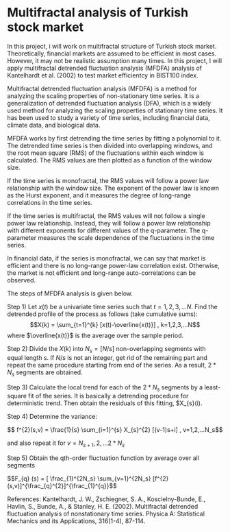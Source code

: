 # Multifractal analysis of Turkish stock market

In this project, i will work on multifractal structure of Turkish stock market. Theoretically, financial markets are assumed to be efficient in most cases. However, it may not be realistic assumption many times. In this project, I will apply multifractal detrended fluctuation analysis (MFDFA) analysis of Kantelhardt et al. (2002) to test market efficientcy in BIST100 index.

Multifractal detrended fluctuation analysis (MFDFA) is a method for analyzing the scaling properties of non-stationary time series. It is a generalization of detrended fluctuation analysis (DFA), which is a widely used method for analyzing the scaling properties of stationary time series. It has been used to study a variety of time series, including financial data, climate data, and biological data.

MFDFA works by first detrending the time series by fitting a polynomial to it. The detrended time series is then divided into overlapping windows, and the root mean square (RMS) of the fluctuations within each window is calculated. The RMS values are then plotted as a function of the window size.

If the time series is monofractal, the RMS values will follow a power law relationship with the window size. The exponent of the power law is known as the Hurst exponent, and it measures the degree of long-range correlations in the time series.

If the time series is multifractal, the RMS values will not follow a single power law relationship. Instead, they will follow a power law relationship with different exponents for different values of the q-parameter. The q-parameter measures the scale dependence of the fluctuations in the time series.

In financial data, if the series is monofractal, we can say that market is efficient and there is no long-range power-law correlation exist. Otherwise, the market is not efficient and long-range auto-correlations can be observed.

The steps of MFDFA analysis is given below.

Step 1) Let $x(t)$ be a univariate time series such that $t=1,2,3,...N$. Find the detrended profile of the process as follows (take cumulative sums):
$$X(k) = \sum_{t=1}^{k} [x(t)-\overline{x(t)}] , k=1,2,3,...N$$
where $\overline{x(t)}$ is the average over the sample period.

Step 2) Divide the $X(k)$ into $N_s = [N/s]$ non-overlapping segments with equal length s. If $N/s$ is not an integer, get rid of the remaining part and repeat the same procedure starting from end of the series. As a result, $2*N_s$ segments are obtained.

Step 3) Calculate the local trend for each of the $2*N_s$ segments by a least-square fit of the series. It is basically a detrending procedure for deterministic trend. Then obtain the residuals of this fitting, $X_{s}(i).

Step 4) Determine the variance:

$$ f^{2}(s,v) = \frac{1}{s} \sum_{i=1}^{s} X_{s}^{2} [(v-1)s+i] ,  v=1,2,...N_s$$

and also repeat it for $v=N_{s+1}, 2, ... 2*N_s$

Step 5) Obtain the qth-order fluctuation function by average over all segments

$$F_{q} (s) = [ \frac_{1}^{2N_s} \sum_{v=1}^{2N_s} [f^{2}(s,v)]^{\frac_{q}^{2}]^{\frac_{1}^{q}}$$




References:
Kantelhardt, J. W., Zschiegner, S. A., Koscielny-Bunde, E., Havlin, S., Bunde, A., & Stanley, H. E. (2002). Multifractal detrended fluctuation analysis of nonstationary time series. Physica A: Statistical Mechanics and its Applications, 316(1-4), 87-114.
